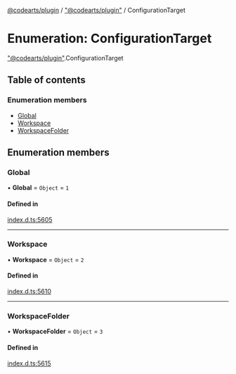 [@codearts/plugin](../README.md) / ["@codearts/plugin"](../modules/_codearts_plugin_.md) / ConfigurationTarget

# Enumeration: ConfigurationTarget

["@codearts/plugin"](../modules/_codearts_plugin_.md).ConfigurationTarget

## Table of contents

### Enumeration members

- [Global](codearts_plugin_.ConfigurationTarget.md#global)
- [Workspace](codearts_plugin_.ConfigurationTarget.md#workspace)
- [WorkspaceFolder](codearts_plugin_.ConfigurationTarget.md#workspacefolder)

## Enumeration members

### Global

• **Global** = `Object` = `1`

#### Defined in

[index.d.ts:5605](https://github.com/huaweicloud/cloudide-plugin-api/blob/03c74e5/index.d.ts#L5605)

___

### Workspace

• **Workspace** = `Object` = `2`

#### Defined in

[index.d.ts:5610](https://github.com/huaweicloud/cloudide-plugin-api/blob/03c74e5/index.d.ts#L5610)

___

### WorkspaceFolder

• **WorkspaceFolder** = `Object` = `3`

#### Defined in

[index.d.ts:5615](https://github.com/huaweicloud/cloudide-plugin-api/blob/03c74e5/index.d.ts#L5615)
